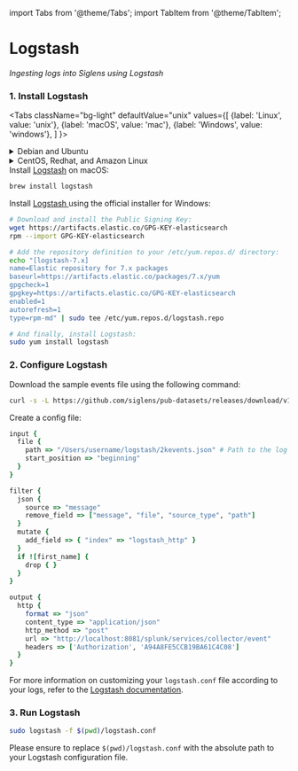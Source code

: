 import Tabs from '@theme/Tabs';
import TabItem from '@theme/TabItem';

# Logstash

_Ingesting logs into Siglens using Logstash_

### 1. Install Logstash

<Tabs
  className="bg-light"
  defaultValue="unix"
  values={[
    {label: 'Linux', value: 'unix'},
    {label: 'macOS', value: 'mac'},
    {label: 'Windows', value: 'windows'},
  ]
}>

<TabItem value="unix">

<details>
<summary>Debian and Ubuntu</summary>

Install <a href="https://www.elastic.co/guide/en/logstash/current/installing-logstash.html" target="_blank">Logstash<i class="fas fa-external-link-alt"></i></a> using APT:

```bash
wget -qO - https://artifacts.elastic.co/GPG-KEY-elasticsearch | sudo apt-key add -
echo "deb https://artifacts.elastic.co/packages/7.x/apt stable main" | sudo tee -a /etc/apt/sources.list.d/elastic-7.x.list
sudo apt-get update && sudo apt-get install logstash
```
</details>

<details>
<summary>CentOS, Redhat, and Amazon Linux</summary>

Install <a href="https://www.elastic.co/guide/en/logstash/current/installing-logstash.html" target="_blank">Logstash<i class="fas fa-external-link-alt"></i></a> using YUM:

```bash
sudo rpm --import https://artifacts.elastic.co/GPG-KEY-elasticsearch
echo "[logstash-7.x]
name=Elastic repository for 7.x packages
baseurl=https://artifacts.elastic.co/packages/7.x/yum
gpgcheck=1
gpgkey=https://artifacts.elastic.co/GPG-KEY-elasticsearch
enabled=1
autorefresh=1
type=rpm-md" | sudo tee /etc/yum.repos.d/logstash.repo
sudo yum install logstash
```
</details>

</TabItem>

<TabItem value="mac">
Install <a href="https://www.elastic.co/guide/en/logstash/7.9/installing-logstash.html" target="_blank">Logstash<i class="fas fa-external-link-alt"></i></a> on macOS:

```bash
brew install logstash
```
</TabItem>
<TabItem value="windows">

Install <a href="https://www.elastic.co/guide/en/logstash/current/installing-logstash.html" target="_blank">Logstash <i class="fas fa-external-link-alt"></i></a> using the official installer for Windows:

```bash
# Download and install the Public Signing Key:
wget https://artifacts.elastic.co/GPG-KEY-elasticsearch
rpm --import GPG-KEY-elasticsearch

# Add the repository definition to your /etc/yum.repos.d/ directory:
echo "[logstash-7.x]
name=Elastic repository for 7.x packages
baseurl=https://artifacts.elastic.co/packages/7.x/yum
gpgcheck=1
gpgkey=https://artifacts.elastic.co/GPG-KEY-elasticsearch
enabled=1
autorefresh=1
type=rpm-md" | sudo tee /etc/yum.repos.d/logstash.repo

# And finally, install Logstash:
sudo yum install logstash
```
</TabItem>

</Tabs>

### 2. Configure Logstash


Download the sample events file using the following command:
```bash
curl -s -L https://github.com/siglens/pub-datasets/releases/download/v1.0.0/2kevents.json.tar.gz -o 2kevents.json.tar.gz && tar -xvf 2kevents.json.tar.gz
```

Create a config file:

```ruby title="logstash.conf"
input {
  file {
    path => "/Users/username/logstash/2kevents.json" # Path to the log file
    start_position => "beginning"
  }
}

filter {
  json {
    source => "message"
    remove_field => ["message", "file", "source_type", "path"]
  }
  mutate {
    add_field => { "index" => "logstash_http" }
  }
  if ![first_name] {
    drop { }
  }
}

output {
  http {
    format => "json"
    content_type => "application/json"
    http_method => "post"
    url => "http://localhost:8081/splunk/services/collector/event"
    headers => ['Authorization', 'A94A8FE5CCB19BA61C4C08']
  }
}
```

For more information on customizing your `logstash.conf` file according to your logs, refer to the [Logstash documentation](https://www.elastic.co/guide/en/logstash/current/configuration.html).

### 3. Run Logstash

```bash
sudo logstash -f $(pwd)/logstash.conf
```

Please ensure to replace ```$(pwd)/logstash.conf``` with the absolute path to your Logstash configuration file.
